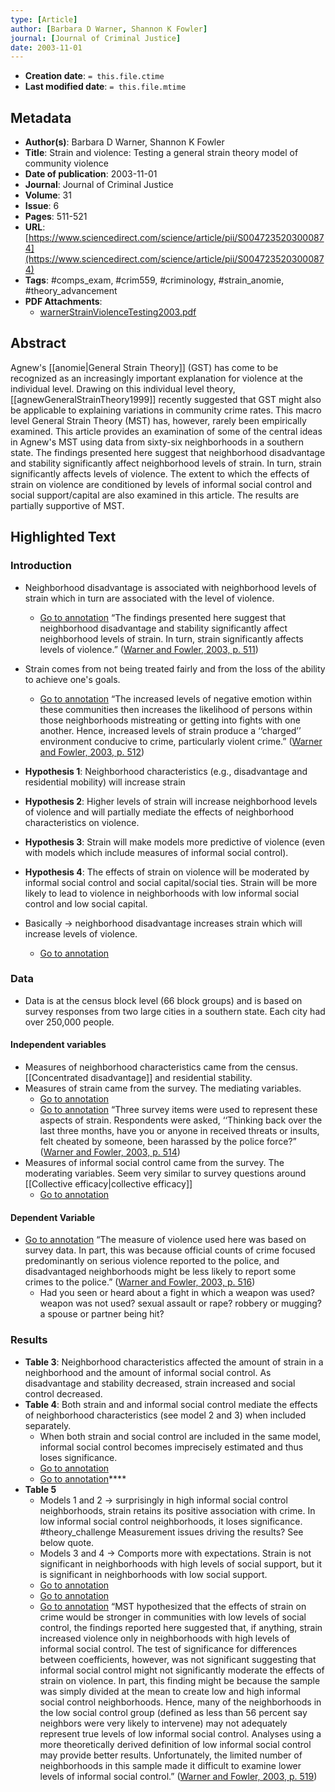 ```yaml
---
type: [Article]
author: [Barbara D Warner, Shannon K Fowler]
journal: [Journal of Criminal Justice]
date: 2003-11-01
---
```


* **Creation date**: `= this.file.ctime`
* **Last modified date**: `= this.file.mtime`

## Metadata

* **Author(s)**: Barbara D Warner, Shannon K Fowler
* **Title**: Strain and violence: Testing a general strain theory model of community violence
* **Date of publication**: 2003-11-01
* **Journal**: Journal of Criminal Justice
* **Volume**: 31
* **Issue**: 6
* **Pages**: 511-521
* **URL**: [https://www.sciencedirect.com/science/article/pii/S0047235203000874](https://www.sciencedirect.com/science/article/pii/S0047235203000874)
* **Tags**: #comps_exam, #crim559, #criminology, #strain_anomie, #theory_advancement
* **PDF Attachments**:
  * [warnerStrainViolenceTesting2003.pdf](zotero://open-pdf/library/items/CE847SIQ)

## Abstract

Agnew's [[anomie|General Strain Theory]] (GST) has come to be recognized as an increasingly important explanation for violence at the individual level. Drawing on this individual level theory, [[agnewGeneralStrainTheory1999]] recently suggested that GST might also be applicable to explaining variations in community crime rates. This macro level General Strain Theory (MST) has, however, rarely been empirically examined. This article provides an examination of some of the central ideas in Agnew's MST using data from sixty-six neighborhoods in a southern state. The findings presented here suggest that neighborhood disadvantage and stability significantly affect neighborhood levels of strain. In turn, strain significantly affects levels of violence. The extent to which the effects of strain on violence are conditioned by levels of informal social control and social support/capital are also examined in this article. The results are partially supportive of MST.

## Highlighted Text

### Introduction

* Neighborhood disadvantage is associated with neighborhood levels of strain which in turn are associated with the level of violence.
	* [Go to annotation](zotero://open-pdf/library/items/CE847SIQ?page=511&annotation=SYQ2STN5) “The findings presented here suggest that neighborhood disadvantage and stability significantly affect neighborhood levels of strain. In turn, strain significantly affects levels of violence.” ([Warner and Fowler, 2003, p. 511](zotero://select/library/items/3HZVH97G))
	  
* Strain comes from not being treated fairly and from the loss of the ability to achieve one's goals.
	* [Go to annotation](zotero://open-pdf/library/items/CE847SIQ?page=512&annotation=ASVW9JXC) “The increased levels of negative emotion within these communities then increases the likelihood of persons within those neighborhoods mistreating or getting into fights with one another. Hence, increased levels of strain produce a ‘‘charged’’ environment conducive to crime, particularly violent crime.” ([Warner and Fowler, 2003, p. 512](zotero://select/library/items/3HZVH97G))
	  
* **Hypothesis 1**: Neighborhood characteristics (e.g., disadvantage and residential mobility) will increase strain
* **Hypothesis 2**: Higher levels of strain will increase neighborhood levels of violence and will partially mediate the effects of neighborhood characteristics on violence.
* **Hypothesis 3**: Strain will make models more predictive of violence (even with models which include measures of informal social control).
* **Hypothesis 4**: The effects of strain on violence will be moderated by informal social control and social capital/social ties. Strain will be more likely to lead to violence in neighborhoods with low informal social control and low social capital.
* Basically -> neighborhood disadvantage increases strain which will increase levels of violence.
	* [Go to annotation](zotero://open-pdf/library/items/CE847SIQ?page=513&annotation=BAGRBAP4)

### Data

* Data is at the census block level (66 block groups) and is based on survey responses from two large cities in a southern state. Each city had over 250,000 people.

#### Independent variables

* Measures of neighborhood characteristics came from the census. [[Concentrated disadvantage]] and residential stability.
* Measures of strain came from the survey. The mediating variables.
	* [Go to annotation](zotero://open-pdf/library/items/CE847SIQ?page=514&annotation=ZK5TB6RX)
	* [Go to annotation](zotero://open-pdf/library/items/CE847SIQ?page=514&annotation=JZU34BPT) “Three survey items were used to represent these aspects of strain. Respondents were asked, ‘‘Thinking back over the last three months, have you or anyone in received threats or insults, felt cheated by someone, been harassed by the police force?” ([Warner and Fowler, 2003, p. 514](zotero://select/library/items/3HZVH97G))
* Measures of informal social control came from the survey. The moderating variables. Seem very similar to survey questions around [[Collective efficacy|collective efficacy]]
	* [Go to annotation](zotero://open-pdf/library/items/CE847SIQ?page=515&annotation=LX5L6IJX)

#### Dependent Variable

* [Go to annotation](zotero://open-pdf/library/items/CE847SIQ?page=516&annotation=BW5UQRVU) “The measure of violence used here was based on survey data. In part, this was because official counts of crime focused predominantly on serious violence reported to the police, and disadvantaged neighborhoods might be less likely to report some crimes to the police.” ([Warner and Fowler, 2003, p. 516](zotero://select/library/items/3HZVH97G))
	* Had you seen or heard about a fight in which a weapon was used? weapon was not used? sexual assault or rape? robbery or mugging? a spouse or partner being hit?

### Results

* **Table 3**: Neighborhood characteristics affected the amount of strain in a neighborhood and the amount of informal social control. As disadvantage and stability decreased, strain increased and social control decreased.
* **Table 4**: Both strain and and informal social control mediate the effects of neighborhood characteristics (see model 2 and 3) when included separately.
	* When both strain and social control are included in the same model, informal social control becomes imprecisely estimated and thus loses significance.
	* [Go to annotation](zotero://open-pdf/library/items/CE847SIQ?page=517&annotation=GE8X93HA)
	* [Go to annotation](zotero://open-pdf/library/items/CE847SIQ?page=517&annotation=ZTGFM8YT)****
* **Table 5**
	* Models 1 and 2 -> surprisingly in high informal social control neighborhoods, strain retains its positive association with crime. In low informal social control neighborhoods, it loses significance. #theory_challenge Measurement issues driving the results? See below quote.
	* Models 3 and 4 -> Comports more with expectations. Strain is not significant in neighborhoods with high levels of social support, but it is significant in neighborhoods with low social support.
	* [Go to annotation](zotero://open-pdf/library/items/CE847SIQ?page=518&annotation=SKQ9YCC6)
	* [Go to annotation](zotero://open-pdf/library/items/CE847SIQ?page=518&annotation=MSVJ5GCS)
	* [Go to annotation](zotero://open-pdf/library/items/CE847SIQ?page=519&annotation=WY4BFS6N) “MST hypothesized that the effects of strain on crime would be stronger in communities with low levels of social control, the findings reported here suggested that, if anything, strain increased violence only in neighborhoods with high levels of informal social control. The test of significance for differences between coefficients, however, was not significant suggesting that informal social control might not significantly moderate the effects of strain on violence. In part, this finding might be because the sample was simply divided at the mean to create low and high informal social control neighborhoods. Hence, many of the neighborhoods in the low social control group (defined as less than 56 percent say neighbors were very likely to intervene) may not adequately represent true levels of low informal social control. Analyses using a more theoretically derived definition of low informal social control may provide better results. Unfortunately, the limited number of neighborhoods in this sample made it difficult to examine lower levels of informal social control.” ([Warner and Fowler, 2003, p. 519](zotero://select/library/items/3HZVH97G))